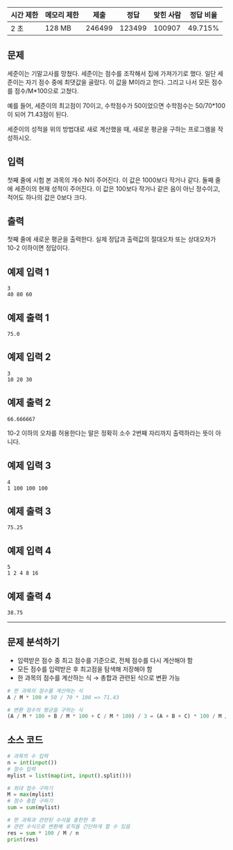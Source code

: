 | 시간 제한 | 메모리 제한 | 제출 | 정답 | 맞힌 사람 | 정답 비율 |
| --- | --- | --- | --- | --- | --- |
| 2 초 | 128 MB | 246499 | 123499 | 100907 | 49.715% |

## 문제

세준이는 기말고사를 망쳤다. 세준이는 점수를 조작해서 집에 가져가기로 했다. 일단 세준이는 자기 점수 중에 최댓값을 골랐다. 이 값을 M이라고 한다. 그리고 나서 모든 점수를 점수/M*100으로 고쳤다.

예를 들어, 세준이의 최고점이 70이고, 수학점수가 50이었으면 수학점수는 50/70*100이 되어 71.43점이 된다.

세준이의 성적을 위의 방법대로 새로 계산했을 때, 새로운 평균을 구하는 프로그램을 작성하시오.

## 입력

첫째 줄에 시험 본 과목의 개수 N이 주어진다. 이 값은 1000보다 작거나 같다. 둘째 줄에 세준이의 현재 성적이 주어진다. 이 값은 100보다 작거나 같은 음이 아닌 정수이고, 적어도 하나의 값은 0보다 크다.

## 출력

첫째 줄에 새로운 평균을 출력한다. 실제 정답과 출력값의 절대오차 또는 상대오차가 10-2 이하이면 정답이다.

## 예제 입력 1

```
3
40 80 60
```

## 예제 출력 1

```
75.0
```

## 예제 입력 2

```
3
10 20 30
```

## 예제 출력 2

```
66.666667
```

10-2 이하의 오차를 허용한다는 말은 정확히 소수 2번째 자리까지 출력하라는 뜻이 아니다.

## 예제 입력 3

```
4
1 100 100 100
```

## 예제 출력 3

```
75.25
```

## 예제 입력 4

```
5
1 2 4 8 16
```

## 예제 출력 4

```
38.75
```

---

## 문제 분석하기

- 입력받은 점수 중 최고 점수를 기준으로, 전체 점수를 다시 계산해야 함
- 모든 점수를 입력받은 후 최고점을 탐색해 저장해야 함
- 한 과목의 점수를 계산하는 식 → 총합과 관련된 식으로 변환 가능

```python
# 한 과목의 점수를 계산하는 식
A / M * 100 # 50 / 70 * 100 => 71.43 
```

```python
# 변환 점수의 평균을 구하는 식
(A / M * 100 + B / M * 100 + C / M * 100) / 3 = (A + B + C) * 100 / M / 3
```

## 소스 코드

```python
# 과목의 수 입력
n = int(input())
# 점수 입력
mylist = list(map(int, input().split()))

# 최대 점수 구하기
M = max(mylist)
# 점수 총합 구하기
sum = sum(mylist)

# 한 과목과 관련된 수삭을 총한한 후 
# 관련 수식으로 변환해 로직을 간단하게 할 수 있음
res = sum * 100 / M / n
print(res)
```